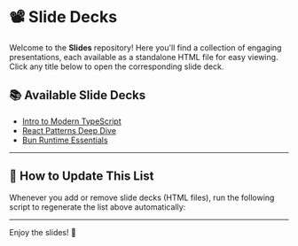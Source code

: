 # 📽️ Slide Decks

Welcome to the **Slides** repository! Here you'll find a collection of engaging presentations, each available as a standalone HTML file for easy viewing. Click any title below to open the corresponding slide deck.

## 📚 Available Slide Decks

<!-- SLIDES-LIST:START -->
- [Intro to Modern TypeScript](./intro-to-modern-typescript.html)
- [React Patterns Deep Dive](./react-patterns-deep-dive.html)
- [Bun Runtime Essentials](./bun-runtime-essentials.html)
<!-- SLIDES-LIST:END -->

---

## 🔄 How to Update This List

Whenever you add or remove slide decks (HTML files), run the following script to regenerate the list above automatically:

---

Enjoy the slides! 🚀
